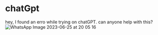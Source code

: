 # chatGpt
hey, I found an erro while trying on chatGPT. can anyone help with this?
![WhatsApp Image 2023-06-25 at 20 05 16](https://github.com/psvlnandu/chatGpt/assets/103063084/dcd9ac5c-67ba-40fa-b5a0-c72f52b53183)
